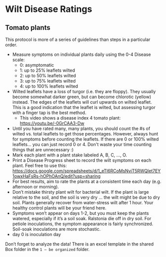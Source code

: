 # Wilt Disease Ratings
## Tomato plants
This protocol is more of a series of guidelines than steps in a particular order.
* Measure symptoms on individual plants daily using the 0-4 Disease scale:
	* 0: asymptomatic
  * 1: up to 25% leaflets wilted
  * 2: up to 50% leaflets wilted
  * 3: up to 75% leaflets wilted 
  * 4: up to 100% leaflets wilted
* Wilted leaflets have a loss of turgor (i.e. they are floppy). They usually become somewhat darker green, but can become chlorotic (yellow) instead.  The edges of the leaflets will curl upwards on wilted leaflet.  This is a good indication that the leaflet is wilted, but assessing turgor with a finger tap is the best method. 
	* This video shows a disease index 4 tomato plant: https://youtu.be/-0GrCAA3-Dw
* Until you have rated many, many plants, you should count the #s of wilted vs. total leaflets to get those percentages.  However, always hunt for symptoms before counting the leaflets.  If there are 0 or 100% wilted leaflets... you can just record 0 or 4. Don't waste your time counting things that are unnecessary :)
* Mark each plant with a plant stake labeled A, B, C, ..., O.
* Print a Disease Progress sheet to record the wilt symptoms on each plant.  Feel free to use this: https://docs.google.com/spreadsheets/d/1_eTl6RCoMsNviT5RWQlet7EY1owxHaFsRs-hOPhOAnQ/edit?usp=sharing 
* For best results, aim to rate the plants at a consistent time each day (e.g. afternoon or morning).
* Don’t mistake thirsty plant wilt for bacterial wilt.  If the plant is large relative to the soil, and the soil is very dry ... the wilt might be due to dry soil.  Plants generally recover from water-stress wilt after 1 hour.  Your healthy control plants will be your friend here.  
* Symptoms won’t appear on days 1-2, but you must keep the plants watered, especially if it’s a soil soak.  Ralstonia die off in dry soil.  For petiole inoculations, the symptom appearance is fairly synchronized.  Soil-soak inoculations are more stochastic.  
* day 0 is inoculation day

Don’t forget to analyze the data!  There is an excel template in the shared Box folder in the `1 – be organized` folder. 
